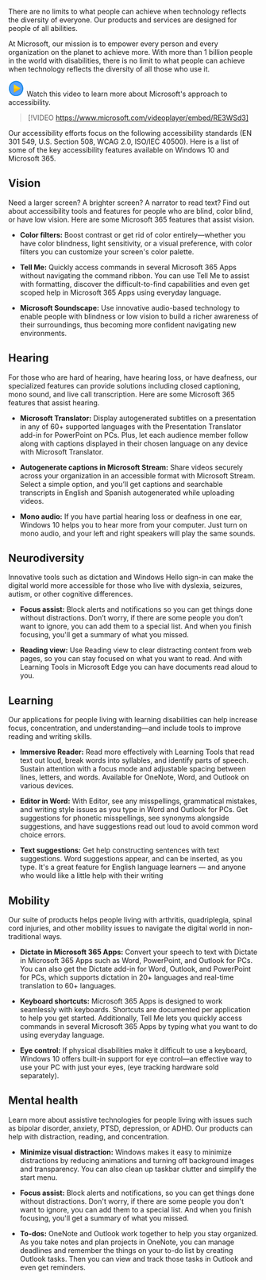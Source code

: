 There are no limits to what people can achieve when technology reflects the diversity of everyone.  Our products and services are designed for people of all abilities.

At Microsoft, our mission is to empower every person and every organization on the planet to achieve more. With more than 1 billion people in the world with disabilities, there is no limit to what people can achieve when technology reflects the diversity of all those who use it.

![Icon indicating play video](../media/video-icon.png) Watch this video to learn more about Microsoft's approach to accessibility.

>[!VIDEO https://www.microsoft.com/videoplayer/embed/RE3WSd3]

Our accessibility efforts focus on the following accessibility standards (EN 301 549, U.S. Section 508, WCAG 2.0, ISO/IEC 40500). Here is a list of some of the key accessibility features available on Windows 10 and Microsoft 365.

## Vision

Need a larger screen? A brighter screen? A narrator to read text? Find out about accessibility tools and features for people who are blind, color blind, or have low vision. Here are some Microsoft 365 features that assist vision.

- **Color filters:** Boost contrast or get rid of color entirely—whether you have color blindness, light sensitivity, or a visual preference, with color filters you can customize your screen's color palette.

- **Tell Me:** Quickly access commands in several Microsoft 365 Apps without navigating the command ribbon. You can use Tell Me to assist with formatting, discover the difficult-to-find capabilities and even get scoped help in Microsoft 365 Apps using everyday language.

- **Microsoft Soundscape:** Use innovative audio-based technology to enable people with blindness or low vision to build a richer awareness of their surroundings, thus becoming more confident navigating new environments.

## Hearing

For those who are hard of hearing, have hearing loss, or have deafness, our specialized features can provide solutions including closed captioning, mono sound, and live call transcription. Here are some Microsoft 365 features that assist hearing.

- **Microsoft Translator:** Display autogenerated subtitles on a presentation in any of 60+ supported languages with the Presentation Translator add-in for PowerPoint on PCs. Plus, let each audience member follow along with captions displayed in their chosen language on any device with Microsoft Translator.

- **Autogenerate captions in Microsoft Stream:** Share videos securely across your organization in an accessible format with Microsoft Stream. Select a simple option, and you’ll get captions and searchable transcripts in English and Spanish autogenerated while uploading videos.

- **Mono audio:** If you have partial hearing loss or deafness in one ear, Windows 10 helps you to hear more from your computer. Just turn on mono audio, and your left and right speakers will play the same sounds.

## Neurodiversity

Innovative tools such as dictation and Windows Hello sign-in can make the digital world more accessible for those who live with dyslexia, seizures, autism, or other cognitive differences.

- **Focus assist:** Block alerts and notifications so you can get things done without distractions. Don’t worry, if there are some people you don’t want to ignore, you can add them to a special list. And when you finish focusing, you'll get a summary of what you missed.

- **Reading view:** Use Reading view to clear distracting content from web pages, so you can stay focused on what you want to read. And with Learning Tools in Microsoft Edge you can have documents read aloud to you.

## Learning

Our applications for people living with learning disabilities can help increase focus, concentration, and understanding—and include tools to improve reading and writing skills.

- **Immersive Reader:** Read more effectively with Learning Tools that read text out loud, break words into syllables, and identify parts of speech. Sustain attention with a focus mode and adjustable spacing between lines, letters, and words. Available for OneNote, Word, and Outlook on various devices.

- **Editor in Word:** With Editor, see any misspellings, grammatical mistakes, and writing style issues as you type in Word and Outlook for PCs. Get suggestions for phonetic misspellings, see synonyms alongside suggestions, and have suggestions read out loud to avoid common word choice errors.

- **Text suggestions:** Get help constructing sentences with text suggestions. Word suggestions appear, and can be inserted, as you type. It's a great feature for English language learners — and anyone who would like a little help with their writing

## Mobility

Our suite of products helps people living with arthritis, quadriplegia, spinal cord injuries, and other mobility issues to navigate the digital world in non-traditional ways.

- **Dictate in Microsoft 365 Apps:** Convert your speech to text with Dictate in Microsoft 365 Apps such as Word, PowerPoint, and Outlook for PCs. You can also get the Dictate add-in for Word, Outlook, and PowerPoint for PCs, which supports dictation in 20+ languages and real-time translation to 60+ languages.

- **Keyboard shortcuts:** Microsoft 365 Apps is designed to work seamlessly with keyboards. Shortcuts are documented per application to help you get started. Additionally, Tell Me lets you quickly access commands in several Microsoft 365 Apps by typing what you want to do using everyday language.

- **Eye control:** If physical disabilities make it difficult to use a keyboard, Windows 10 offers built-in support for eye control—an effective way to use your PC with just your eyes, (eye tracking hardware sold separately).

## Mental health

Learn more about assistive technologies for people living with issues such as bipolar disorder, anxiety, PTSD, depression, or ADHD. Our products can help with distraction, reading, and concentration.

- **Minimize visual distraction:** Windows makes it easy to minimize distractions by reducing animations and turning off background images and transparency. You can also clean up taskbar clutter and simplify the start menu.

- **Focus assist:**  Block alerts and notifications, so you can get things done without distractions. Don't worry, if there are some people you don't want to ignore, you can add them to a special list. And when you finish focusing, you'll get a summary of what you missed.

- **To-dos:**  OneNote and Outlook work together to help you stay organized. As you take notes and plan projects in OneNote, you can manage deadlines and remember the things on your to-do list by creating Outlook tasks. Then you can view and track those tasks in Outlook and even get reminders.